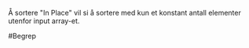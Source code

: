 Å sortere "In Place" vil si å sortere med kun et konstant antall elementer utenfor input array-et.

#Begrep